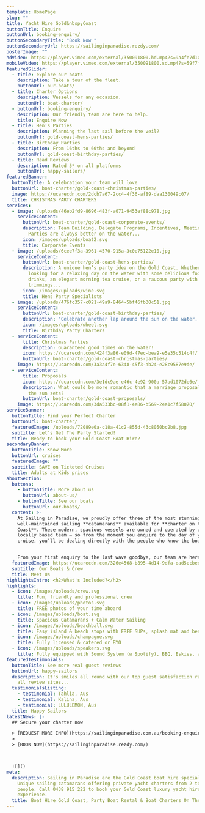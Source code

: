 ```yaml
---
template: HomePage
slug: ""
title: Yacht Hire Gold&nbsp;Coast
buttonTitle: Enquire
buttonUrl: booking-enquiry/
buttonSecondaryTitle: "Book Now "
buttonSecondaryUrl: https://sailinginparadise.rezdy.com/
posterImage: ""
hdVideo: https://player.vimeo.com/external/350091800.hd.mp4?s=9a4fe7d10efab9c763cdc3463054215132366211&profile_id=175
mobileVideo: https://player.vimeo.com/external/350091800.sd.mp4?s=59f7faaaf8417b36509068b7a3ffd12065e2e972&profile_id=164
featuredSlider:
  - title: explore our boats
    description: Take a tour of the fleet.
    buttonUrl: our-boats/
  - title: Charter Options
    description: Vessels for any occasion.
    buttonUrl: boat-charter/
  - buttonUrl: booking-enquiry/
    description: Our friendly team are here to help.
    title: Enquire Now
  - title: Hen's Parties
    description: Planning the last sail before the veil?
    buttonUrl: gold-coast-hens-parties/
  - title: Birthday Parties
    description: From 16ths to 60ths and beyond
    buttonUrl: gold-coast-birthday-parties/
  - title: Read Reviews
    description: Rated 5* on all platforms
    buttonUrl: happy-sailors/
featuredBanner:
  buttonTitle: A celebration your team will love
  buttonUrl: boat-charter/gold-coast-christmas-parties/
  image: https://ucarecdn.com/2dcb7a67-2cc4-4f36-af89-daa130049c07/
  title: CHRISTMAS PARTY CHARTERS
services:
  - image: /uploads/46eb2fd9-8696-483f-a071-9453ef88c978.jpg
    serviceContent:
      buttonUrl: boat-charter/gold-coast-corporate-events/
      description: Team Building, Delegate Programs, Incentives, Meetings and Staff
        Parties are always better on the water...
      icon: /images/uploads/boat2.svg
      title: Corporate Events
  - image: /uploads/6cee7f3a-3961-4570-915a-3c0e75122e10.jpg
    serviceContent:
      buttonUrl: boat-charter/gold-coast-hens-parties/
      description: A unique hen’s party idea on the Gold Coast. Whether you are
        looking for a relaxing day on the water with some delicious food and
        drinks, an elegant morning tea cruise, or a raucous party with all the
        trimmings...
      icon: /images/uploads/wine.svg
      title: Hens Party Specialists
  - image: /uploads/476fc357-c021-49a9-8464-5bf46fb30c51.jpg
    serviceContent:
      buttonUrl: boat-charter/gold-coast-birthday-parties/
      description: "Celebrate another lap around the sun on the water.  "
      icon: /images/uploads/wheel.svg
      title: Birthday Party Charters
  - serviceContent:
      title: Christmas Parties
      description: Guaranteed good times on the water!
      icon: https://ucarecdn.com/424f3a86-e09d-47ec-bea9-e5e35c514c4f/
      buttonUrl: boat-charter/gold-coast-christmas-parties/
    image: https://ucarecdn.com/3a3a4f7e-6348-45f3-ab24-e28c9587e9de/
  - serviceContent:
      title: Proposals
      icon: https://ucarecdn.com/3e1dc9ae-e46c-4e92-900a-57ad1072de6e/
      description: What could be more romantic that a marriage proposal under sail as
        the sun sets?
      buttonUrl: boat-charter/gold-coast-proposals/
    image: https://ucarecdn.com/3da533bc-08f1-4e86-b569-24a1c7f58070/
serviceBanner:
  buttonTitle: Find your Perfect Charter
  buttonUrl: boat-charter/
  featuredImage: /uploads/72089e0a-c18a-41c2-855d-43c8050bc2b8.jpg
  subtitle: Let’s Get The Party Started!
  title: Ready to book your Gold Coast Boat Hire?
secondaryBanner:
  buttonTitle: Know More
  buttonUrl: cruises
  featuredImage: ""
  subtitle: SAVE on Ticketed Cruises
  title: Adults at Kids prices
aboutSection:
  buttons:
    - buttonTitle: More about us
      buttonUrl: about-us/
    - buttonTitle: See our boats
      buttonUrl: our-boats/
  content: >-
    At Sailing in Paradise, we proudly offer three of the most stunning and
    well-maintained sailing **catamarans** available for **charter on the Gold
    Coast**. These modern, spacious vessels are owned and operated by our
    locally based team — so from the moment you enquire to the day of your
    cruise, you’ll be dealing directly with the people who know the boats best.


    From your first enquiry to the last wave goodbye, our team are here to take the stress out of planning and replace it with laid-back vibes and smooth sailing.
  featuredImage: https://ucarecdn.com/326e4568-b895-4d14-9dfa-dad5ecbed088/
  subtitle: Our Boats & Crew
  title: Meet Us
highlightsIntro: <h2>What's Included?</h2>
highlights:
  - icon: /images/uploads/crew.svg
    title: Fun, friendly and professional crew
  - icon: /images/uploads/photos.svg
    title: FREE photos of your time aboard
  - icon: /images/uploads/boat.svg
    title: Spacious Catamarans + Calm Water Sailing
  - icon: /images/uploads/beachball.svg
    title: Easy island & beach stops with FREE SUPs, splash mat and beach games
  - icon: /images/uploads/champagne.svg
    title: Fully licensed & catered or BYO
  - icon: /images/uploads/speakers.svg
    title: Fully equipped with Sound System (w Spotify), BBQ, Eskies, and Restroom
featuredTestimonials:
  buttonTitle: See more real guest reviews
  buttonUrl: happy-sailors
  description: It's smiles all round with our top guest satisfaction rating across
    all review sites...
  testimonialsListing:
    - testimonial: Tahlia, Aus
    - testimonial: Kalina, Aus
    - testimonial: LULULEMON, Aus
  title: Happy Sailors
latestNews: |-
  ## Secure your charter now

  > [R﻿EQUEST MORE INFO](https://sailinginparadise.com.au/booking-enquiry/)
  >
  > [B﻿OOK NOW](https://sailinginparadise.rezdy.com/)



  ![]()
meta:
  description: Sailing in Paradise are the Gold Coast boat hire specialists.
    Unique sailing catamarans offering private yacht charters from 2 to 102
    people. Call 0438 915 222 to book your Gold Coast luxury yacht hire
    experience.
  title: Boat Hire Gold Coast, Party Boat Rental & Boat Charters On The Gold Coast
---
```

